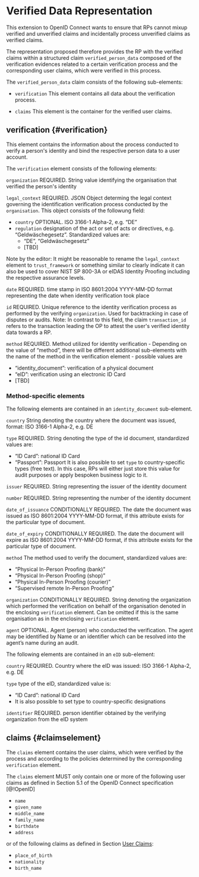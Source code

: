 # Verified Data Representation 

This extension to OpenID Connect wants to ensure that RPs cannot mixup verified and unverified claims and incidentally process unverified claims as verified claims. 

The representation proposed therefore provides the RP with the verified claims within a structured claim `verified_person_data` composed of the verification evidences related to a certain verification process and the corresponding user claims, which were verified in this process.

The `verified_person_data` claim consists of the following sub-elements:

* `verification` This element contains all data about the verification process.

* `claims` This element is the container for the verified user claims. 

## verification {#verification}

This element contains the information about the process conducted to verify a person's identity and bind the respective person data to a user account.

The `verification` element consists of the following elements: 

`organization` REQUIRED. String value identifying the organisation that verified the person's identity

`legal_context` REQUIRED. JSON Object determing the legal context governing the identification verification process conducted by the `organisation`. This object consists of the followung field:

* `country` OPTIONAL. ISO 3166-1 Alpha-2, e.g. “DE”
* `regulation` designation of the act or set of acts or directives, e.g. “Geldwäschegesetz”. Standardized values are: 
	* “DE”, “Geldwäschegesetz”
	* [TBD]

Note by the editor: It might be reasonable to rename the `legal_context` element to `trust_framework` or something similar to clearly indicate it can also be used to cover NIST SP 800-3A or eIDAS Identity Proofing including the respective assurance levels.


`date` REQUIRED. time stamp in ISO 8601:2004 YYYY-MM-DD format representing the date when identity verification took place

`id` REQUIRED. Unique reference to the identity verification process as performed by the verifying `organization`. Used for backtracking in case of disputes or audits. Note: In contrast to this field, the claim `transaction_id` refers to the transaction leading the OP to attest the user's verified identity data towards a RP.

`method` REQUIRED. Method utilized for identity verification - Depending on the value of “method”, there will be different additional sub-elements with the name of the method in the verification element - possible values are

* “identity_document”: verification of a physical document 
* “eID”: verification using an electronic ID Card
* [TBD]

### Method-specific elements

The following elements are contained in an `identity_document` sub-element. 

`country` String denoting the country where the document was issued, format: ISO 3166-1 Alpha-2, e.g. DE

`type` REQUIRED. String denoting the type of the id document, standardized values are:

* “ID Card”: national ID Card
* “Passport”: Passport
It is also possible to set `type` to country-specific types (free text). In this case, RPs will either just store this value for audit purposes or apply bespoken business logic to it.

`issuer` REQUIRED. String representing the issuer of the identity document

`number` REQUIRED. String representing the number of the identity document

`date_of_issuance` CONDITIONALLY REQUIRED. The date the document was issued as ISO 8601:2004 YYYY-MM-DD format, if this attribute exists for the particular type of document.

`date_of_expiry` CONDITIONALLY REQUIRED. The date the document will expire as ISO 8601:2004 YYYY-MM-DD format, if this attribute exists for the particular type of document.

`method` The method used to verify the document, standardized values are:

* “Physical In-Person Proofing (bank)”
* “Physical In-Person Proofing (shop)”
* “Physical In-Person Proofing (courier)”
* “Supervised remote In-Person Proofing”

`organization` CONDITIONALLY REQUIRED. String denoting the organization which performed the verification on behalf of the organisation denoted in the enclosing `verification` element. Can be omitted if this is the same organisation as in the enclosing `verification` element.

`agent` OPTIONAL. Agent (person) who conducted the verification. The agent may be identified by Name or an identifier which can be resolved into the agent’s name during an audit.

The following elements are contained in an `eID` sub-element:

`country` REQUIRED. Country where the eID was issued: ISO 3166-1 Alpha-2, e.g. DE

`type` type of the eID, standardized value is:

* “ID Card”: national ID Card
* It is also possible to set type to country-specific designations

`identifier` REQUIRED. person identifier obtained by the verifying organization from the eID system

## claims {#claimselement}

The `claims` element contains the user claims, which were verified by the process and according to the policies determined by the corresponding `verification` element. 

The `claims` element MUST only contain one or more of the following user claims as defined in Section 5.1 of the OpenID Connect specification [@!OpenID]

* `name`
* `given_name`
* `middle_name`
* `family_name`
* `birthdate`
* `address`

or of the following claims as defined in Section [User Claims](#userclaims):

* `place_of_birth` 
* `nationality`
* `birth_name`